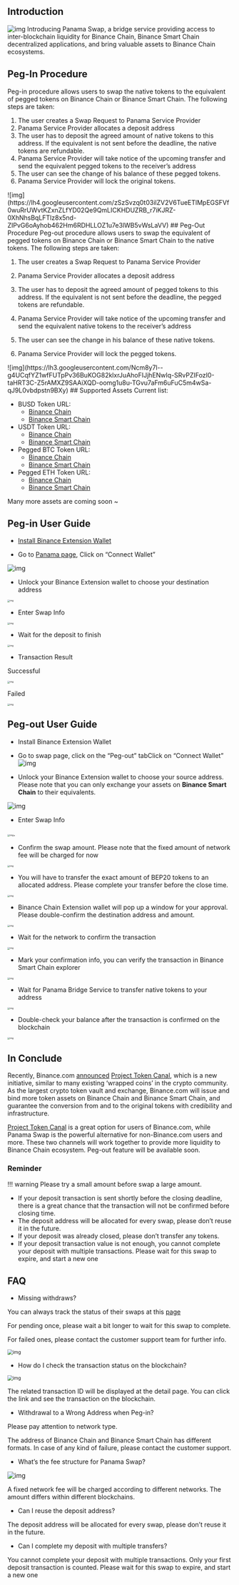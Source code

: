 ## Introduction</b>
![img](https://lh4.googleusercontent.com/7v7l76quCKeXrt-rQJcq5JP3mg_iO6PXtIHmSaCjPpEM5wFRuFD6M9M7rPYwAep3vSrTunvi4axybqkx3WPrWNdgyt9OL1lr2M6l0XeczpER5UJjTYAkzLW9NzQp42FbKY2uz-0W)</b>
Introducing Panama Swap, a bridge service providing access to inter-blockchain liquidity for Binance Chain, Binance Smart Chain decentralized applications, and bring valuable assets to Binance Chain ecosystems.
## Peg-In Procedure</b>
Peg-in procedure allows users to swap the native tokens to the equivalent of pegged tokens on Binance Chain or Binance Smart Chain. The following steps are taken:</b>

1. The user creates a Swap Request to Panama Service Provider
2. Panama Service Provider allocates a deposit address
3. The user has to deposit the agreed amount of native tokens to this address. If the equivalent is not sent before the deadline, the native tokens are refundable.
4. Panama Service Provider will take notice of the upcoming transfer and send the equivalent pegged tokens to the receiver’s address
5. The user can see the change of his balance of these pegged tokens.
6. Panama Service Provider will lock the original tokens.
</b>
![img](https://lh4.googleusercontent.com/zSzSvzq0t03ilZV2V6TueETlMpEGSFVf0wuRrUWvtKZxnZLfYD02Qe9QmLICKHDUZRB_r7iKJRZ-0XhNhsBqLFTlz8x5nd-ZIPvG6oAyhob462Hm6RDHLLOZ1u7e3lWB5vWsLaVV)
</b>
## Peg-Out Procedure</b>
Peg-out procedure allows users to swap the equivalent of pegged tokens on Binance Chain or Binance Smart Chain to the native tokens. The following steps are taken:</b>

1. The user creates a Swap Request to Panama Service Provider

2. Panama Service Provider allocates a deposit address

3. The user has to deposit the agreed amount of pegged tokens to this address. If the equivalent is not sent before the deadline, the pegged tokens are refundable.

4. Panama Service Provider will take notice of the upcoming transfer and send the equivalent native tokens to the receiver’s address

5. The user can see the change in his balance of these native tokens.

6. Panama Service Provider will lock the pegged tokens.
</b>
![img](https://lh3.googleusercontent.com/Ncm8y7l--g4UCqfYZ1wfFUTpPv36BuKOG82klxrJuAhoFIJjhENwIq-SRvPZIFozI0-taHRT3C-Z5rAMXZ9SAAiXQD-oomg1u8u-TGvu7aFm6uFuC5m4wSa-qJ9L0vbdpstn9BXy)
</b>
## Supported Assets
Current list:

- BUSD Token URL:
	- [Binance Chain](https://explorer.binance.org/asset/BUSD-BD1)
	- [Binance Smart Chain](https://bscscan.com/address/0xe9e7cea3dedca5984780bafc599bd69add087d56)
- USDT Token URL:
	-  [Binance Chain](https://explorer.binance.org/asset/USDT-6D8)
	-  [Binance Smart Chain](https://bscscan.com/address/0x55d398326f99059ff775485246999027b3197955)
- Pegged BTC Token URL:
	- [Binance Chain](https://explorer.binance.org/asset/BTCB-1DE)
	- [Binance Smart Chain](https://bscscan.com/token/0x7130d2a12b9bcbfae4f2634d864a1ee1ce3ead9c)
- Pegged ETH Token URL:
	- [Binance Chain](https://explorer.binance.org/asset/ETH-1C9)
	- [Binance Smart Chain](https://bscscan.com/token/0x2170ed0880ac9a755fd29b2688956bd959f933f8)

Many more assets are coming soon ~

## Peg-in User Guide

- [Install Binance Extension Wallet](https://docs.binance.org/smart-chain/wallet/binance.html)

- Go to [Panama page](https://www.binance.org/en/panama), Click on “Connect Wallet”

![img](https://lh4.googleusercontent.com/CG2TacU20SWX0unlZwSRT-vQrkVR1F9nvH3Ymg-idXpqQBs6T5hwDob-ctTbs2zJwL-WWTiFuTO_ED_xkqzRKWwAMEEwdveqT4h50jh-Om306ZWVtM9cbTOxNXbkk4jr1gX0FhUI)

- Unlock your Binance Extension wallet to choose your destination address

<img src="https://lh3.googleusercontent.com/1x6ngsLr0Zkl4rsbcCIWvEUQIMBPqm95fctrcvpdQQY4HWDgfeFT-lLkJoOUROxC3yzPbjxsOUOOfhuDZMV41CxrT_kaYU6fWiNHqZ-B089QgL_ZPRf8ozzlQr_2CKF5O7Z5Kmnl" alt="img" style="zoom:33%;" />

- Enter Swap Info

<img src="https://lh3.googleusercontent.com/Yrw8OJMjB8M-8Sqkw-5uzzlEwxLjk07-l1PnrK8j44n4p-hqBQ4wqvjIooM7mS6BdcX0_x5a4TcjoRrCwU4O-myse9IjyiEAy7gcI_m8V-wA02vEyGMgiarx-8hiMqiBeofplYfP" alt="img" style="zoom:33%;" />

- Wait for the deposit to finish

<img src="https://lh4.googleusercontent.com/GJWebNZ1XJymwNmHNItrvLeNbAddXGkTRoVqktwHjohJ19FtnUjf0gOHejyMr5Cy__AegelpejZDvdO5qoJv56--sb0noJ95GYdBYFGgths851ocvLuErK4XzHWJS5lJ1PeAolpk" alt="img" style="zoom:33%;" />


- Transaction Result</b>

Successful

<img src="https://lh5.googleusercontent.com/J6QntuppqCeTFqm2YhWr5GD-v39Ttp2pGrQcJPb42W8ih68XYhNbEz09Ml1zeWhjlf8m2moPkWRLITM-yvUxQT-z6c11wVPcQ1vEMvouqx9no_OfwGFeMt2H1_yS5HT3GJgSsdsw" alt="img" style="zoom:33%;" />

Failed

<img src="https://lh5.googleusercontent.com/WjdNRvOirZgFC_i9dwrlRT2KkALJz_ilJ75Mpm7JaNJYa227zAftDLBsDEQqredCLj8OvQ2WY4xiVBzBnWCqILsICUgPXK7PhDL_JHq2EDLQisHfu-d5n-t3B2HBA3n2Kv44Ajei" alt="img" style="zoom:33%;" />

## Peg-out User Guide

- Install Binance Extension Wallet
- Go to swap page, click on the “Peg-out” tabClick on “Connect Wallet”
![img](https://lh4.googleusercontent.com/th-GRLjqonK0Otx8rmxW3PlSK78GeipNPqJtc128XjmD3WP3ox_sGFr-vcMbJxvPVuukLuek5Qs2Dv-odoOeBX2r1XCrX75gnF3c14hD9ZC5-FcnFao2bDhXj7SdFkqmUDzTUl9Z)

- Unlock your Binance Extension wallet to choose your source address.
Please note that you can only exchange your assets on **Binance Smart Chain** to their equivalents.

![img](https://lh3.googleusercontent.com/Zx3y-32vst38jNDAWvdkoaXeKS_avITTXwKh1GlBsQ1RzVvIO7NJxfPoSye-JCtg935PslLTEGSULekZwdyCVVETfAeX8mzBAB-r93YZAG9S-umQF7CvtI9SCbUGRRNQr9jAweZq)

- Enter Swap Info

<img src="https://lh5.googleusercontent.com/ihIwK_QBDhupvPnUp57wvr62DgfQy7nSKh2hR3ZU5maAb-4Af3VhBeMHhD1q4jEqnKYcle6fq8YJ8yoWvSg-wUe2xz8tPnE4DA3qpUw2YJvGyqqqZrjnBSNUYNEogE4bXXOyd4eW" alt="img" style="zoom:33%;" />.

- Confirm the swap amount. Please note that the fixed amount of network fee will be charged for now

<img src="https://lh5.googleusercontent.com/EityY8Jvy4n0IHfe2QpLzzRIIr0_nZJoRWqpMbuGzfuf72z6-imty1-HS7ZbFME7wCrWAASz9qjtjFoeJe_nWN2uYXo86vKWZcN9xkEW7kZC8J8bmVrVjtXSBQCduI3mLp3NtDkR" alt="img" style="zoom:33%;" />

- You will have to transfer the exact amount of BEP20 tokens to an allocated address. Please complete your transfer before the close time.

<img src="https://lh6.googleusercontent.com/qXeOIU_fMT7IdSBAjHMPCGoxKTx6MnZqQdNg1SPR9j8ofrcgiKCrasP0Ys1Vgn-TxgP2WC18OHD4PvvKD6mfgcvR3dmWC4aIZ43FO7rZFwJ6oO2g1Dc9VT7C3DNgb2Pf4Vgh9o-q" alt="img" style="zoom:33%;" />

- Binance Chain Extension wallet will pop up a window for your approval. Please double-confirm the destination address and amount.

<img src="https://lh4.googleusercontent.com/cJGqhY58pPQcs5eiAYxR9k5MlqPQwItiRW63rntKxkRyNoNc6CXu87-3TWi5jrehOUZn1SbR7ea4daQ6YCxJXGg438GNq2sbxG0BaNjplWhxPS7JQwCHkKRgGa6ERu7Z8BRFTkXF" alt="img" style="zoom:33%;" />

- Wait for the network to confirm the transaction

<img src="https://lh6.googleusercontent.com/Vo8duJyvjVqDPsKez8DZrYOs7ad30UHX7JCZLh5MiHbeK3_L3uA6rmzUlsaJ-_U09sw6gwlJMGYNV-p6QbY14WFQeJyLp02RDvEVZNSZr4EB1j1MUHMFuBI_R7XuvK0eOMRUa6hF" alt="img" style="zoom: 33%;" />

- Mark your confirmation info, you can verify the transaction in Binance Smart Chain explorer

<img src="https://lh5.googleusercontent.com/XK3iDws6HATs61qCog8ztmbF-OIBxhw9yLK7OmRk-rS5cUeix4R00sXjQzdnnM_yLnSaEJkni8gHcR2rzYmGDVcPCfz_fXxomp_RAtgwsnNOmNJonp8pZnoVhZe-avvjlS1XQtjg" alt="img" style="zoom:33%;" />

- Wait for Panama Bridge Service to transfer native tokens to your address

<img src="https://lh3.googleusercontent.com/YLwYcxxhNvhteUkR4RJ-ICQWjNkxwzSE6OjUW76nzVBwjfDwQDpOVH4jFiJ4LD-seoSCeh2-q7yuDgPHyFHuZHjd-TyrPseDSOFhntJUuOK4FP4M0fSDpheLSgzQ2VATp93C1AKK" alt="img" style="zoom:33%;" />

- Double-check your balance after the transaction is confirmed on the blockchain

<img src="https://lh5.googleusercontent.com/Xvf1xHeDvYmvJBdeXLBMjPOsREWkI-ocYnpVoKqWl9c5IqbHCZUvwlaX4QDj07ENoXswFrEFEAU8R8GMz1W2CzC6p4RPAYSc7sZRH-f70cykdVmaTLfhzkAdbr8swhbGLHlSxfuW" alt="img" style="zoom:33%;" />

## In Conclude
Recently, Binance.com [announced](https://www.binance.com/en/support/articles/daca7c991d5f4c45a4d1083f70912515) [Project Token Canal](https://www.binance.org/en/blog/binance-presents-project-token-canal-2/), which is a new initiative, similar to many existing ‘wrapped coins’ in the crypto community. As the largest crypto token vault and exchange, Binance.com will issue and bind more token assets on Binance Chain and Binance Smart Chain, and guarantee the conversion from and to the original tokens with credibility and infrastructure.

[Project Token Canal](https://www.binance.org/en/blog/binance-presents-project-token-canal-2/) is a great option for users of Binance.com, while Panama Swap is the powerful alternative for non-Binance.com users and more. These two channels will work together to provide more liquidity to Binance Chain ecosystem. Peg-out feature will be available soon.


### Reminder

!!! warning
	Please try a small amount before swap a large amount.

* If your deposit transaction is sent shortly before the closing deadline, there is a great chance that the transaction will not be confirmed before closing time.
* The deposit address will be allocated for every swap, please don’t reuse it in the future.
* If your deposit was already closed, please don’t transfer any tokens.
* If your deposit transaction value is not enough, you cannot complete your deposit with multiple transactions.  Please wait for this swap to expire, and start a new one


## FAQ

* Missing withdraws?

You can always track the status of their swaps at this [page](https://www.binance.org/en/panama/history)

For pending once, please wait a bit longer to wait for this swap to complete.

For failed ones, please contact the customer support team for further info.

</b><img src="https://lh3.googleusercontent.com/wd62ZMGqxH95ZRKS_YqwEl8hUwAFE22EBOu-RpJpcMgcLd_9luz5XMIHoQ956b8xE40aKHf7SoOwPZeFHuKZQkqFX9BIDldQiaTE4G8aTeMUSoVXd126byggTds1xYjmoITxPPUk" alt="img" style="zoom: 75%;" /></b>

* How do I check the transaction status on the blockchain?

</b><img src="https://lh4.googleusercontent.com/bThRng4Z2eyYx1D-4vFkWw9qDsnziBA8O_0OOzlAqx-1RiU102PlPkjqH9vB0cTWSU76p13qS5UvWfNx9BCR6Hwj02vhzmQoasUm0aMs5yKxhKvdA_orujMOsmIfs79Noj0YCRhd" alt="img" style="zoom: 75%;" /></b>

The related transaction ID will be displayed at the detail page. You can click the link and see the transaction on the blockchain.

*  Withdrawal to a Wrong Address when Peg-in?

Please pay attention to network type.

The address of Binance Chain and Binance Smart Chain has different formats. In case of any kind of failure, please contact the customer support.

* What’s the fee structure for Panama Swap?

![img](https://lh6.googleusercontent.com/D7dFQqiirD0h2l4NcwbNv8mX_wlcRnyHII9wzBbjBmKMT09Kth-_uS1h4ALkxQ7XqfY783hJIdhy-aRAuMBKLsYXT8a53O6c9BwKjd5TW4fVD-glq-j7E4WTaR5gV4xNru2b7eVe)

A fixed network fee will be charged according to different networks. The amount differs within different blockchains.

* Can I reuse the deposit address?

The deposit address will be allocated for every swap, please don’t reuse it in the future.

* Can I complete my deposit with multiple transfers?

You cannot complete your deposit with multiple transactions. Only your first deposit transaction is counted. Please wait for this swap to expire, and start a new one